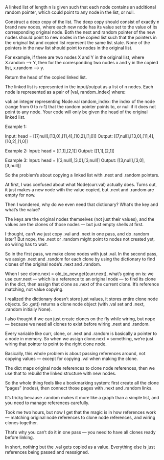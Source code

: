 A linked list of length n is given such that each node contains an additional random pointer, which could point to any node in the list, or null.

Construct a deep copy of the list. The deep copy should consist of exactly n brand new nodes, where each new node has its value set to the value of its corresponding original node. Both the next and random pointer of the new nodes should point to new nodes in the copied list such that the pointers in the original list and copied list represent the same list state. None of the pointers in the new list should point to nodes in the original list.

For example, if there are two nodes X and Y in the original list, where X.random --> Y, then for the corresponding two nodes x and y in the copied list, x.random --> y.

Return the head of the copied linked list.

The linked list is represented in the input/output as a list of n nodes. Each node is represented as a pair of [val, random_index] where:

val: an integer representing Node.val
random_index: the index of the node (range from 0 to n-1) that the random pointer points to, or null if it does not point to any node.
Your code will only be given the head of the original linked list.

Example 1:

Input: head = [[7,null],[13,0],[11,4],[10,2],[1,0]]
Output: [[7,null],[13,0],[11,4],[10,2],[1,0]]

Example 2:
Input: head = [[1,1],[2,1]]
Output: [[1,1],[2,1]]

Example 3:
Input: head = [[3,null],[3,0],[3,null]]
Output: [[3,null],[3,0],[3,null]]

So the problem’s about copying a linked list with .next and .random pointers.

At first, I was confused about what Node(curr.val) actually does. Turns out, it just makes a new node with the value copied, but .next and .random are empty for now.

Then I wondered, why do we even need that dictionary? What’s the key and what’s the value?

The keys are the original nodes themselves (not just their values), and the values are the clones of those nodes — but just empty shells at first.

I thought, can’t we just copy .val and .next in one pass, and do .random later? But nope, the .next or .random might point to nodes not created yet, so wiring has to wait.

So in the first pass, we make clone nodes with just .val. In the second pass, we assign .next and .random for each clone by using the dictionary to find clones of the original node’s .next and .random.

When I see clone.next = old_to_new.get(curr.next), what’s going on is: we use curr.next — which is a reference to an original node — to find its clone in the dict, then assign that clone as .next of the current clone. It’s reference matching, not value copying.

I realized the dictionary doesn’t store just values, it stores entire clone node objects. So .get() returns a clone node object (with .val set and .next, .random initially None).

I also thought if we can just create clones on the fly while wiring, but nope — because we need all clones to exist before wiring .next and .random.

Every variable like curr, clone, or .next and .random is basically a pointer to a node in memory. So when we assign clone.next = something, we’re just wiring that pointer to point to the right clone node.

Basically, this whole problem is about passing references around, not copying values — except for copying .val when making the clone.

The dict maps original node references to clone node references, then we use that to rebuild the linked structure with new nodes.

So the whole thing feels like a bookmarking system: first create all the clone “pages” (nodes), then connect those pages with .next and .random links.

It’s tricky because .random makes it more like a graph than a simple list, and you need to manage references carefully.

Took me two hours, but now I get that the magic is in how references work — matching original node references to clone node references, and wiring clones together.

That’s why you can’t do it in one pass — you need to have all clones ready before linking.

In short, nothing but the .val gets copied as a value. Everything else is just references being passed and reassigned.
